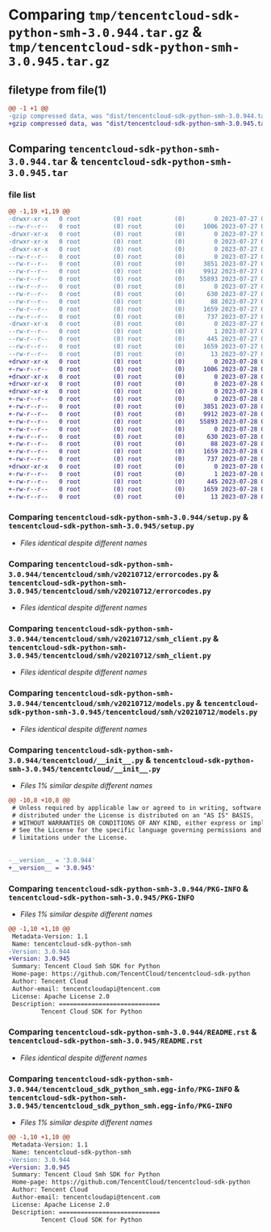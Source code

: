 # Comparing `tmp/tencentcloud-sdk-python-smh-3.0.944.tar.gz` & `tmp/tencentcloud-sdk-python-smh-3.0.945.tar.gz`

## filetype from file(1)

```diff
@@ -1 +1 @@
-gzip compressed data, was "dist/tencentcloud-sdk-python-smh-3.0.944.tar", last modified: Thu Jul 27 02:21:57 2023, max compression
+gzip compressed data, was "dist/tencentcloud-sdk-python-smh-3.0.945.tar", last modified: Fri Jul 28 00:34:15 2023, max compression
```

## Comparing `tencentcloud-sdk-python-smh-3.0.944.tar` & `tencentcloud-sdk-python-smh-3.0.945.tar`

### file list

```diff
@@ -1,19 +1,19 @@
-drwxr-xr-x   0 root         (0) root         (0)        0 2023-07-27 02:21:57.000000 tencentcloud-sdk-python-smh-3.0.944/
--rw-r--r--   0 root         (0) root         (0)     1006 2023-07-27 02:21:57.000000 tencentcloud-sdk-python-smh-3.0.944/setup.py
-drwxr-xr-x   0 root         (0) root         (0)        0 2023-07-27 02:21:57.000000 tencentcloud-sdk-python-smh-3.0.944/tencentcloud/
-drwxr-xr-x   0 root         (0) root         (0)        0 2023-07-27 02:21:57.000000 tencentcloud-sdk-python-smh-3.0.944/tencentcloud/smh/
-drwxr-xr-x   0 root         (0) root         (0)        0 2023-07-27 02:21:57.000000 tencentcloud-sdk-python-smh-3.0.944/tencentcloud/smh/v20210712/
--rw-r--r--   0 root         (0) root         (0)        0 2023-07-27 02:21:57.000000 tencentcloud-sdk-python-smh-3.0.944/tencentcloud/smh/v20210712/__init__.py
--rw-r--r--   0 root         (0) root         (0)     3851 2023-07-27 02:21:57.000000 tencentcloud-sdk-python-smh-3.0.944/tencentcloud/smh/v20210712/errorcodes.py
--rw-r--r--   0 root         (0) root         (0)     9912 2023-07-27 02:21:57.000000 tencentcloud-sdk-python-smh-3.0.944/tencentcloud/smh/v20210712/smh_client.py
--rw-r--r--   0 root         (0) root         (0)    55893 2023-07-27 02:21:57.000000 tencentcloud-sdk-python-smh-3.0.944/tencentcloud/smh/v20210712/models.py
--rw-r--r--   0 root         (0) root         (0)        0 2023-07-27 02:21:57.000000 tencentcloud-sdk-python-smh-3.0.944/tencentcloud/smh/__init__.py
--rw-r--r--   0 root         (0) root         (0)      630 2023-07-27 02:21:57.000000 tencentcloud-sdk-python-smh-3.0.944/tencentcloud/__init__.py
--rw-r--r--   0 root         (0) root         (0)       88 2023-07-27 02:21:57.000000 tencentcloud-sdk-python-smh-3.0.944/setup.cfg
--rw-r--r--   0 root         (0) root         (0)     1659 2023-07-27 02:21:57.000000 tencentcloud-sdk-python-smh-3.0.944/PKG-INFO
--rw-r--r--   0 root         (0) root         (0)      737 2023-07-27 02:21:57.000000 tencentcloud-sdk-python-smh-3.0.944/README.rst
-drwxr-xr-x   0 root         (0) root         (0)        0 2023-07-27 02:21:57.000000 tencentcloud-sdk-python-smh-3.0.944/tencentcloud_sdk_python_smh.egg-info/
--rw-r--r--   0 root         (0) root         (0)        1 2023-07-27 02:21:57.000000 tencentcloud-sdk-python-smh-3.0.944/tencentcloud_sdk_python_smh.egg-info/dependency_links.txt
--rw-r--r--   0 root         (0) root         (0)      445 2023-07-27 02:21:57.000000 tencentcloud-sdk-python-smh-3.0.944/tencentcloud_sdk_python_smh.egg-info/SOURCES.txt
--rw-r--r--   0 root         (0) root         (0)     1659 2023-07-27 02:21:57.000000 tencentcloud-sdk-python-smh-3.0.944/tencentcloud_sdk_python_smh.egg-info/PKG-INFO
--rw-r--r--   0 root         (0) root         (0)       13 2023-07-27 02:21:57.000000 tencentcloud-sdk-python-smh-3.0.944/tencentcloud_sdk_python_smh.egg-info/top_level.txt
+drwxr-xr-x   0 root         (0) root         (0)        0 2023-07-28 00:34:15.000000 tencentcloud-sdk-python-smh-3.0.945/
+-rw-r--r--   0 root         (0) root         (0)     1006 2023-07-28 00:34:15.000000 tencentcloud-sdk-python-smh-3.0.945/setup.py
+drwxr-xr-x   0 root         (0) root         (0)        0 2023-07-28 00:34:15.000000 tencentcloud-sdk-python-smh-3.0.945/tencentcloud/
+drwxr-xr-x   0 root         (0) root         (0)        0 2023-07-28 00:34:15.000000 tencentcloud-sdk-python-smh-3.0.945/tencentcloud/smh/
+drwxr-xr-x   0 root         (0) root         (0)        0 2023-07-28 00:34:15.000000 tencentcloud-sdk-python-smh-3.0.945/tencentcloud/smh/v20210712/
+-rw-r--r--   0 root         (0) root         (0)        0 2023-07-28 00:34:15.000000 tencentcloud-sdk-python-smh-3.0.945/tencentcloud/smh/v20210712/__init__.py
+-rw-r--r--   0 root         (0) root         (0)     3851 2023-07-28 00:34:15.000000 tencentcloud-sdk-python-smh-3.0.945/tencentcloud/smh/v20210712/errorcodes.py
+-rw-r--r--   0 root         (0) root         (0)     9912 2023-07-28 00:34:15.000000 tencentcloud-sdk-python-smh-3.0.945/tencentcloud/smh/v20210712/smh_client.py
+-rw-r--r--   0 root         (0) root         (0)    55893 2023-07-28 00:34:15.000000 tencentcloud-sdk-python-smh-3.0.945/tencentcloud/smh/v20210712/models.py
+-rw-r--r--   0 root         (0) root         (0)        0 2023-07-28 00:34:15.000000 tencentcloud-sdk-python-smh-3.0.945/tencentcloud/smh/__init__.py
+-rw-r--r--   0 root         (0) root         (0)      630 2023-07-28 00:34:15.000000 tencentcloud-sdk-python-smh-3.0.945/tencentcloud/__init__.py
+-rw-r--r--   0 root         (0) root         (0)       88 2023-07-28 00:34:15.000000 tencentcloud-sdk-python-smh-3.0.945/setup.cfg
+-rw-r--r--   0 root         (0) root         (0)     1659 2023-07-28 00:34:15.000000 tencentcloud-sdk-python-smh-3.0.945/PKG-INFO
+-rw-r--r--   0 root         (0) root         (0)      737 2023-07-28 00:34:15.000000 tencentcloud-sdk-python-smh-3.0.945/README.rst
+drwxr-xr-x   0 root         (0) root         (0)        0 2023-07-28 00:34:15.000000 tencentcloud-sdk-python-smh-3.0.945/tencentcloud_sdk_python_smh.egg-info/
+-rw-r--r--   0 root         (0) root         (0)        1 2023-07-28 00:34:15.000000 tencentcloud-sdk-python-smh-3.0.945/tencentcloud_sdk_python_smh.egg-info/dependency_links.txt
+-rw-r--r--   0 root         (0) root         (0)      445 2023-07-28 00:34:15.000000 tencentcloud-sdk-python-smh-3.0.945/tencentcloud_sdk_python_smh.egg-info/SOURCES.txt
+-rw-r--r--   0 root         (0) root         (0)     1659 2023-07-28 00:34:15.000000 tencentcloud-sdk-python-smh-3.0.945/tencentcloud_sdk_python_smh.egg-info/PKG-INFO
+-rw-r--r--   0 root         (0) root         (0)       13 2023-07-28 00:34:15.000000 tencentcloud-sdk-python-smh-3.0.945/tencentcloud_sdk_python_smh.egg-info/top_level.txt
```

### Comparing `tencentcloud-sdk-python-smh-3.0.944/setup.py` & `tencentcloud-sdk-python-smh-3.0.945/setup.py`

 * *Files identical despite different names*

### Comparing `tencentcloud-sdk-python-smh-3.0.944/tencentcloud/smh/v20210712/errorcodes.py` & `tencentcloud-sdk-python-smh-3.0.945/tencentcloud/smh/v20210712/errorcodes.py`

 * *Files identical despite different names*

### Comparing `tencentcloud-sdk-python-smh-3.0.944/tencentcloud/smh/v20210712/smh_client.py` & `tencentcloud-sdk-python-smh-3.0.945/tencentcloud/smh/v20210712/smh_client.py`

 * *Files identical despite different names*

### Comparing `tencentcloud-sdk-python-smh-3.0.944/tencentcloud/smh/v20210712/models.py` & `tencentcloud-sdk-python-smh-3.0.945/tencentcloud/smh/v20210712/models.py`

 * *Files identical despite different names*

### Comparing `tencentcloud-sdk-python-smh-3.0.944/tencentcloud/__init__.py` & `tencentcloud-sdk-python-smh-3.0.945/tencentcloud/__init__.py`

 * *Files 1% similar despite different names*

```diff
@@ -10,8 +10,8 @@
 # Unless required by applicable law or agreed to in writing, software
 # distributed under the License is distributed on an "AS IS" BASIS,
 # WITHOUT WARRANTIES OR CONDITIONS OF ANY KIND, either express or implied.
 # See the License for the specific language governing permissions and
 # limitations under the License.
 
 
-__version__ = '3.0.944'
+__version__ = '3.0.945'
```

### Comparing `tencentcloud-sdk-python-smh-3.0.944/PKG-INFO` & `tencentcloud-sdk-python-smh-3.0.945/PKG-INFO`

 * *Files 1% similar despite different names*

```diff
@@ -1,10 +1,10 @@
 Metadata-Version: 1.1
 Name: tencentcloud-sdk-python-smh
-Version: 3.0.944
+Version: 3.0.945
 Summary: Tencent Cloud Smh SDK for Python
 Home-page: https://github.com/TencentCloud/tencentcloud-sdk-python
 Author: Tencent Cloud
 Author-email: tencentcloudapi@tencent.com
 License: Apache License 2.0
 Description: ============================
         Tencent Cloud SDK for Python
```

### Comparing `tencentcloud-sdk-python-smh-3.0.944/README.rst` & `tencentcloud-sdk-python-smh-3.0.945/README.rst`

 * *Files identical despite different names*

### Comparing `tencentcloud-sdk-python-smh-3.0.944/tencentcloud_sdk_python_smh.egg-info/PKG-INFO` & `tencentcloud-sdk-python-smh-3.0.945/tencentcloud_sdk_python_smh.egg-info/PKG-INFO`

 * *Files 1% similar despite different names*

```diff
@@ -1,10 +1,10 @@
 Metadata-Version: 1.1
 Name: tencentcloud-sdk-python-smh
-Version: 3.0.944
+Version: 3.0.945
 Summary: Tencent Cloud Smh SDK for Python
 Home-page: https://github.com/TencentCloud/tencentcloud-sdk-python
 Author: Tencent Cloud
 Author-email: tencentcloudapi@tencent.com
 License: Apache License 2.0
 Description: ============================
         Tencent Cloud SDK for Python
```

